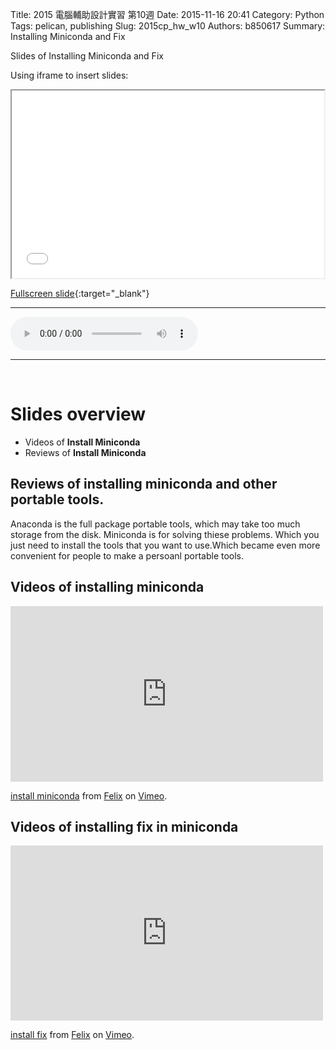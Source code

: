 Title: 2015 電腦輔助設計實習 第10週
Date: 2015-11-16 20:41
Category: Python
Tags: pelican, publishing
Slug: 2015cp_hw_w10
Authors: b850617
Summary: Installing Miniconda and Fix

Slides of Installing Miniconda and Fix

Using iframe to insert slides:

<iframe src="2015cadpslidesw10.html" width="500" height="300"></iframe>

[Fullscreen slide](2015cadpslidesw10.html){:target="_blank"}
<br>
<hr>
<html>
<head>
<title>one of us.mp3</title>
</head>
<body>
    <audio controls pause loop>
        <source src="https://copy.com/ITOl2LH73BzCm32f">
    </audio>
</body>
</html>
<hr>
<br>

Slides overview
============

  * Videos of **Install Miniconda**
  * Reviews of **Install Miniconda**
  
Reviews of installing miniconda and other portable tools.
--------------------------------------

Anaconda is the full package portable tools, which may take too much storage from the disk. Miniconda is for solving thiese problems. Which you just need to install the tools that you want to use.Which became even more convenient for people to make a persoanl portable tools.


Videos of installing miniconda
------------------------
<iframe src="https://player.vimeo.com/video/147218972" width="500" height="281" frameborder="0" webkitallowfullscreen mozallowfullscreen allowfullscreen></iframe> <p><a href="https://vimeo.com/147218972">install miniconda</a> from <a href="https://vimeo.com/user44760923">Felix</a> on <a href="https://vimeo.com">Vimeo</a>.</p>

Videos of installing fix in miniconda 
-------------------------
<iframe src="https://player.vimeo.com/video/148002251" width="500" height="280" frameborder="0" webkitallowfullscreen mozallowfullscreen allowfullscreen></iframe> <p><a href="https://vimeo.com/148002251">install fix</a> from <a href="https://vimeo.com/user44760923">Felix</a> on <a href="https://vimeo.com">Vimeo</a>.</p>




